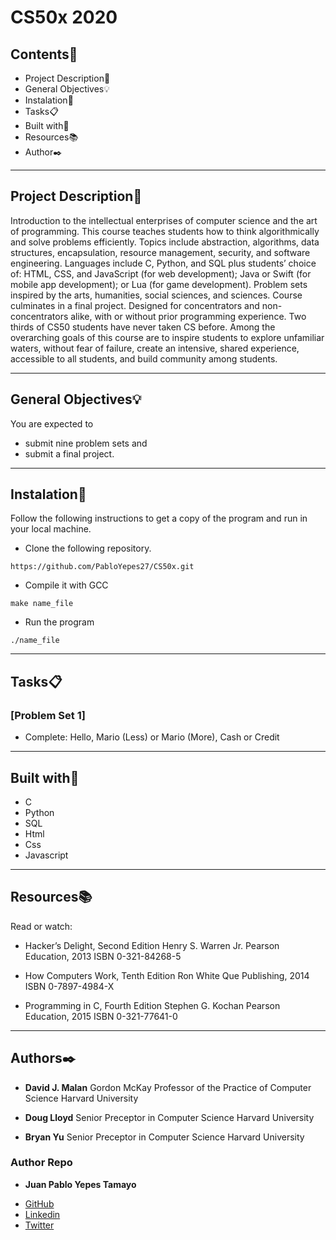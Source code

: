 # CS50x 2020

## Contents:open_file_folder:

- Project Description:newspaper:
- General Objectives:bulb:
- Instalation:wrench:
- Tasks:clipboard:
- Built with:hammer:
- Resources:books:
- Author:black_nib:

---

## Project Description:newspaper:

Introduction to the intellectual enterprises of computer science and the art of programming. This course teaches students how to think algorithmically and solve problems efficiently. Topics include abstraction, algorithms, data structures, encapsulation, resource management, security, and software engineering. Languages include C, Python, and SQL plus students’ choice of: HTML, CSS, and JavaScript (for web development); Java or Swift (for mobile app development); or Lua (for game development). Problem sets inspired by the arts, humanities, social sciences, and sciences. Course culminates in a final project. Designed for concentrators and non-concentrators alike, with or without prior programming experience. Two thirds of CS50 students have never taken CS before. Among the overarching goals of this course are to inspire students to explore unfamiliar waters, without fear of failure, create an intensive, shared experience, accessible to all students, and build community among students.

---

## General Objectives:bulb:

You are expected to

* submit nine problem sets and
* submit a final project.

---

## Instalation:wrench:

Follow the following instructions to get a copy of the program and run in your local machine.

* Clone the following repository.
```
https://github.com/PabloYepes27/CS50x.git
```

* Compile it with GCC
```
make name_file
```

* Run the program
```
./name_file
```
---

## Tasks:clipboard:

### [Problem Set 1]
* Complete: Hello, Mario (Less) or Mario (More), Cash or Credit


---

## Built with:hammer:

* C
* Python
* SQL
* Html
* Css
* Javascript

---

## Resources:books:

Read or watch:

* Hacker’s Delight, Second Edition
Henry S. Warren Jr.
Pearson Education, 2013
ISBN 0-321-84268-5

* How Computers Work, Tenth Edition
Ron White
Que Publishing, 2014
ISBN 0-7897-4984-X

* Programming in C, Fourth Edition
Stephen G. Kochan
Pearson Education, 2015
ISBN 0-321-77641-0

---

## Authors:black_nib:

* **David J. Malan**
Gordon McKay Professor of the Practice of Computer Science
Harvard University

* **Doug Lloyd**
Senior Preceptor in Computer Science
Harvard University

* **Bryan Yu**
Senior Preceptor in Computer Science
Harvard University

### Author Repo

* **Juan Pablo Yepes Tamayo**
 - [GitHub](https://github.com/PabloYepes27)
 - [Linkedin](https://www.linkedin.com/in/pablo-yepes-120495)
 - [Twitter](https://twitter.com/pabloyepes27)
